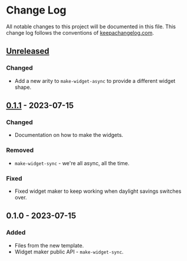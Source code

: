 # Change Log
All notable changes to this project will be documented in this file. This change log follows the conventions of [keepachangelog.com](http://keepachangelog.com/).

## [Unreleased]
### Changed
- Add a new arity to `make-widget-async` to provide a different widget shape.

## [0.1.1] - 2023-07-15
### Changed
- Documentation on how to make the widgets.

### Removed
- `make-widget-sync` - we're all async, all the time.

### Fixed
- Fixed widget maker to keep working when daylight savings switches over.

## 0.1.0 - 2023-07-15
### Added
- Files from the new template.
- Widget maker public API - `make-widget-sync`.

[Unreleased]: https://sourcehost.site/your-name/rest-postgresql-clojure/compare/0.1.1...HEAD
[0.1.1]: https://sourcehost.site/your-name/rest-postgresql-clojure/compare/0.1.0...0.1.1
